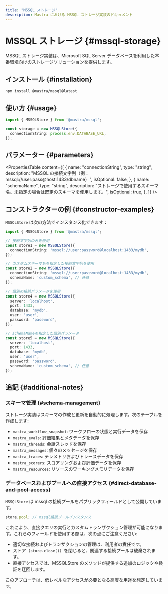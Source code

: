 ```yaml
---
title: "MSSQL ストレージ"
description: Mastra における MSSQL ストレージ実装のドキュメント
---
```


# MSSQL ストレージ \{#mssql-storage\}

MSSQL ストレージ実装は、Microsoft SQL Server データベースを利用した本番環境向けのストレージソリューションを提供します。

## インストール \{#installation\}

```bash copy
npm install @mastra/mssql@latest
```

## 使い方 \{#usage\}

```typescript copy showLineNumbers
import { MSSQLStore } from '@mastra/mssql';

const storage = new MSSQLStore({
  connectionString: process.env.DATABASE_URL,
});
```

## パラメーター \{#parameters\}

<PropertiesTable
  content={[
{
name: "connectionString",
type: "string",
description:
"MSSQL の接続文字列（例：mssql://user:pass@host:1433/dbname）",
isOptional: false,
},
{
name: "schemaName",
type: "string",
description:
"ストレージで使用するスキーマ名。未指定の場合は既定のスキーマを使用します。",
isOptional: true,
},
]}
/>

## コンストラクターの例 \{#constructor-examples\}

`MSSQLStore` は次の方法でインスタンス化できます：

```ts
import { MSSQLStore } from '@mastra/mssql';

// 接続文字列のみを使用
const store1 = new MSSQLStore({
  connectionString: 'mssql://user:password@localhost:1433/mydb',
});

// カスタムスキーマ名を指定した接続文字列を使用
const store2 = new MSSQLStore({
  connectionString: 'mssql://user:password@localhost:1433/mydb',
  schemaName: 'custom_schema', // 任意
});

// 個別の接続パラメータを使用
const store4 = new MSSQLStore({
  server: 'localhost',
  port: 1433,
  database: 'mydb',
  user: 'user',
  password: 'password',
});

// schemaNameを指定した個別パラメータ
const store5 = new MSSQLStore({
  server: 'localhost',
  port: 1433,
  database: 'mydb',
  user: 'user',
  password: 'password',
  schemaName: 'custom_schema', // 任意
});
```

## 追記 \{#additional-notes\}

### スキーマ管理 \{#schema-management\}

ストレージ実装はスキーマの作成と更新を自動的に処理します。次のテーブルを作成します:

* `mastra_workflow_snapshot`: ワークフローの状態と実行データを保存
* `mastra_evals`: 評価結果とメタデータを保存
* `mastra_threads`: 会話スレッドを保存
* `mastra_messages`: 個々のメッセージを保存
* `mastra_traces`: テレメトリおよびトレースデータを保存
* `mastra_scorers`: スコアリングおよび評価データを保存
* `mastra_resources`: リソースのワーキングメモリデータを保存

### データベースおよびプールへの直接アクセス \{#direct-database-and-pool-access\}

`MSSQLStore` は mssql の接続プールをパブリックフィールドとして公開しています。

```typescript
store.pool; // mssql接続プールインスタンス
```

これにより、直接クエリの実行とカスタムトランザクション管理が可能になります。これらのフィールドを使用する際は、次の点にご注意ください:

* 適切な接続およびトランザクションの管理は、利用者の責任です。
* ストア（`store.close()`）を閉じると、関連する接続プールは破棄されます。
* 直接アクセスでは、MSSQLStore のメソッドが提供する追加のロジックや検証を迂回します。

このアプローチは、低レベルなアクセスが必要となる高度な用途を想定しています。
